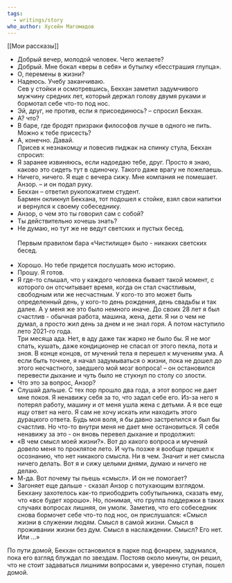 ```yaml
---
tags:
  - writings/story
who_author: Хусейн Магомадов
---
```

[[Мои рассказы]]


- Добрый вечер, молодой человек. Чего желаете?
- Добрый. Мне бокал «веры в себя» и бутылку «бесстрашия глупца».
- О, перемены в жизни?
- Надеюсь. Учебу заканчиваю.  
Сев у стойки и осмотревшись, Бекхан заметил задумчивого мужчину средних лет, который держал голову двумя руками и бормотал себе что-то под нос.  
- Эй, друг, не против, если я присоединюсь? – спросил Бекхан.
- А? что?
- В баре, где бродят призраки философов лучше в одного не пить. Можно к тебе присесть?
- А, конечно. Давай.  
Присев к незнакомцу и повесив пиджак на спинку стула, Бекхан спросил:  
- Я заранее извиняюсь, если надоедаю тебе, друг. Просто я знаю, каково это сидеть тут в одиночку. Такого даже врагу не пожелаешь.
- Ничего, ничего. Я еще с вечера сижу. Мне компания не помешает. Анзор. – и он подал руку.
- Бекхан – ответил рукопожатием студент.  
Бармен окликнул Бекхана, тот подошел к стойке, взял свои напитки и вернулся к своему собеседнику.  
- Анзор, о чем это ты говорил сам с собой?
- Ты действительно хочешь знать?
- Не думаю, но тут же не ведут светских и пустых бесед.  
⠀  
Первым правилом бара «Чистилище» было - никаких светских бесед.  
⠀  
- Хорошо. Но тебе придется послушать мою историю.
- Прошу. Я готов.
- Я где-то слышал, что у каждого человека бывает такой момент, с которого он отсчитывает время, когда он стал счастливым, свободным или же несчастным. У кого-то это может быть определенный день, у кого-то день рождения, день свадьбы и так далее. А у меня же это было немного иначе. До своих 28 лет я был счастлив - обычная работа, машина, жена, дети. Я ни о чем не думал, а просто жил день за днем и не знал горя. А потом наступило лето 2021-го года.  
Три месяца ада. Нет, в аду даже так жарко не было бы. Я не мог спать, кушать, даже кондиционер не спасал от этого пекла, пота и зноя. В конце концов, от мучений тела я перешел к мучениям ума. А если быть точнее, я начал задумываться о жизни, пока не дошел до этого несчастного, заедшего мой мозг вопроса! – он остановился перевести дыхание и чуть было не стукнул по столу со злости.  
- Что это за вопрос, Анзор?
- Слушай дальше. С тех пор прошло два года, а этот вопрос не дает мне покоя. Я ненавижу себя за то, что задал себе его.
Из-за него я потерял работу, машину и от меня ушла жена с детьми. А я все еще ищу ответ на него. Я сам не хочу искать или находить этого дурацкого ответа.
Будь моя воля, я бы давно застрелился и был бы счастлив. Но что-то внутри меня не дает мне остановиться. Я себя ненавижу за это - он вновь перевел дыхание и продолжил:
- «В чем смысл моей жизни?». Вот до какого вопроса и мучений довело меня то проклятое лето. И чуть позже я вообще пришел к осознанию, что нет никакого смысла. Ни в чем. Значит и нет смысла ничего делать. Вот я и сижу целыми днями, думаю и ничего не делаю.
- М-да. Вот почему ты пьешь «смысл». И он не помогает?
- Загоняет еще дальше - сказал Анзор с потухающим взглядом.
Бекхану захотелось как-то приободрить собутыльника, сказать ему, что «все будет хорошо». Но, понимая, что группа поддержки в таких случаях вопросах лишняя, он умолк. Заметив, что его собеседник снова бормочет себе что-то под нос, он прислушался: «Смысл жизни в служении людям. Смысл в самой жизни. Смысл в проживании жизни без дум. Смысл в наслаждении. Смысл? Его нет. Или ...»
  
По пути домой, Бекхан остановился в парке под фонарем, задумался, пока его взгляд блуждал по звездам. Постояв около минуты, он решил, что не стоит задаваться лишними вопросами и, уверенно ступая, пошел домой.